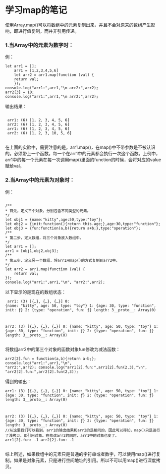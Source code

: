 # 学习map的笔记
使用Array.map()可以将数组中的元素复制出来，并且不会对原来的数组产生影响，即进行值复制，而并非引用传递。
### 1.当Array中的元素为数字时：

例：
<pre><code>let arr1 = [];
    arr1 = [1,2,3,4,5,6]
    let arr2 = arr1.map(function (val) {
	return val;
    });
console.log("arr1:",arr1,"\n arr2:",arr2);
arr2[3] = 10;
console.log("arr1:",arr1,"\n arr2:",arr2);
</code></pre>
输出结果：
 <pre><code>
 arr1: (6) [1, 2, 3, 4, 5, 6] 
 arr2: (6) [1, 2, 3, 4, 5, 6]
 arr1: (6) [1, 2, 3, 4, 5, 6] 
 arr2: (6) [1, 2, 3, 10, 5, 6]
 </pre></code>
在上面的实验中，需要注意的是，arr1.map()，在map()中不带参数是不被认识的。必须带上一个函数。每一个在arr1中的元素都会执行一次这个函数。上例中，arr1中的每一个元素在每一次调用map()里面的function的时候，会将对应的value赋给val。

### 2.当Array中的元素为对象时：

例：
<pre><code>
/**
* 首先，定义三个对象，分别包含不同类型的元素。
*/
let obj1 = {name:"kitty",age:50,type:"toy"};
let obj2 = {init:function(){return this.age;},age:30,type:"function"};
let obj3 = {fun:function(a,b){return a+b;},type:"operation"};
/**
* 第二步，定义数组，将三个对象放入数组中。
*/
let arr1 = [];
arr1 = [obj1,obj2,obj3];
/**
* 第三步，定义另一个数组，将arr1用map()的方式复制到arr2中。
*/
let arr2 = arr1.map(function (val) {
	return val;
});
console.log("arr1:",arr1,"\n", "arr2:",arr2);
</code></pre>
以下显示的是现在的数组状态：
<code><pre>
arr1: (3) [{…}, {…}, {…}]
0: {name: "kitty", age: 50, type: "toy"}
1: {age: 30, type: "function", init: ƒ}
2: {type: "operation", fun: ƒ}
length: 3__proto__: Array(0) 

arr2: (3) [{…}, {…}, {…}]
0: {name: "kitty", age: 50, type: "toy"}
1: {age: 30, type: "function", init: ƒ}
2: {type: "operation", fun: ƒ}
length: 3__proto__: Array(0)
</code></pre>
将数组arr2中的第三个对象的函数对象fun修改为减法函数：
<code><pre>
arr2[2].fun = function(a,b){return a-b;};
console.log("arr1:",arr1,"\n", "arr2:",arr2);
console.log("arr1[2].fun:",arr1[2].fun(2,3),"\n", "arr2[2].fun:",arr2[2].fun(2,3));
</code></pre>
得到的输出：
<code><pre>
arr1: (3) [{…}, {…}, {…}]
0: {name: "kitty", age: 50, type: "toy"}
1: {age: 30, type: "function", init: ƒ}
2: {type: "operation", fun: ƒ}
length: 3__proto__: Array(0) 

arr2: (3) [{…}, {…}, {…}]
0: {name: "kitty", age: 50, type: "toy"}
1: {age: 30, type: "function", init: ƒ}
2: {type: "operation", fun: ƒ}
length: 3__proto__: Array(0)
//从这里我们可以看到，arr1的输出结果和arr2的是相同的，因此可以得知，map()只是进行了浅拷贝，即引用对象。在修改arr2的同时，arr1中的对象也变了。
arr1[2].fun: -1 
arr2[2].fun: -1
</code></pre>

综上所述，如果数组中的元素只是普通的字符串或者数字，可以使用map()进行复制。如果是对象元素，只是进行空间地址的引用。所以不可以用map()进行深度拷贝。
